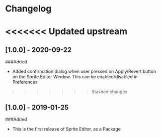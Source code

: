 # Changelog
<<<<<<< Updated upstream
=======

## [1.0.0] - 2020-09-22
###Added
- Added confirmation dialog when user pressed on Apply/Revert button on the Sprite Editor Window. This can be enabled/disabled in Preferences

>>>>>>> Stashed changes
## [1.0.0] - 2019-01-25
###Added
- This is the first release of Sprite Editor, as a Package
